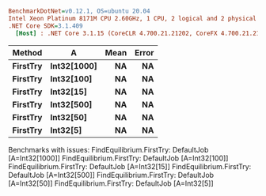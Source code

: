 ``` ini

BenchmarkDotNet=v0.12.1, OS=ubuntu 20.04
Intel Xeon Platinum 8171M CPU 2.60GHz, 1 CPU, 2 logical and 2 physical cores
.NET Core SDK=3.1.409
  [Host] : .NET Core 3.1.15 (CoreCLR 4.700.21.21202, CoreFX 4.700.21.21402), X64 RyuJIT


```
|   Method |           A | Mean | Error |
|--------- |------------ |-----:|------:|
| **FirstTry** | **Int32[1000]** |   **NA** |    **NA** |
| **FirstTry** |  **Int32[100]** |   **NA** |    **NA** |
| **FirstTry** |   **Int32[15]** |   **NA** |    **NA** |
| **FirstTry** |  **Int32[500]** |   **NA** |    **NA** |
| **FirstTry** |   **Int32[50]** |   **NA** |    **NA** |
| **FirstTry** |    **Int32[5]** |   **NA** |    **NA** |

Benchmarks with issues:
  FindEquilibrium.FirstTry: DefaultJob [A=Int32[1000]]
  FindEquilibrium.FirstTry: DefaultJob [A=Int32[100]]
  FindEquilibrium.FirstTry: DefaultJob [A=Int32[15]]
  FindEquilibrium.FirstTry: DefaultJob [A=Int32[500]]
  FindEquilibrium.FirstTry: DefaultJob [A=Int32[50]]
  FindEquilibrium.FirstTry: DefaultJob [A=Int32[5]]
